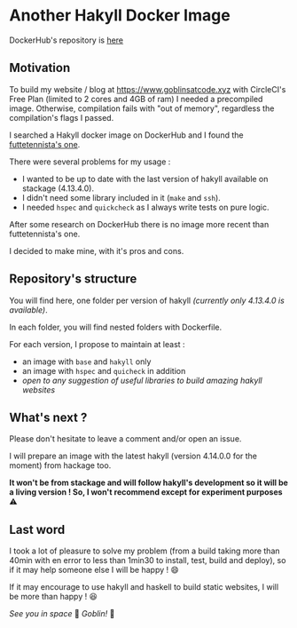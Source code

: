 # Another Hakyll Docker Image

DockerHub's repository is <a href="https://hub.docker.com/repository/docker/maeevick/hakyll" target="_blank">here</a>

## Motivation

To build my website / blog at <a href="https://www.goblinsatcode.xyz/" target="_blank">https://www.goblinsatcode.xyz</a> with CircleCI's Free Plan (limited to 2 cores and 4GB of ram) I needed a precompiled image. Otherwise, compilation fails with "out of memory", regardless the compilation's flags I passed.

I searched a Hakyll docker image on DockerHub and I found the <a href="https://hub.docker.com/r/futtetennista/hakyll" target="_blank">futtetennista's one</a>. 

There were several problems for my usage : 

- I wanted to be up to date with the last version of hakyll available on stackage (4.13.4.0).
- I didn't need some library included in it (`make` and `ssh`).
- I needed `hspec` and `quickcheck` as I always write tests on pure logic.

After some research on DockerHub there is no image more recent than futtetennista's one.

I decided to make mine, with it's pros and cons.

## Repository's structure

You will find here, one folder per version of hakyll _(currently only 4.13.4.0 is available)_.

In each folder, you will find nested folders with Dockerfile.

For each version, I propose to maintain at least :

- an image with `base` and `hakyll` only
- an image with `hspec` and `quicheck` in addition
- _open to any suggestion of useful libraries to build amazing hakyll websites_ 

## What's next ?

Please don't hesitate to leave a comment and/or open an issue.

I will prepare an image with the latest hakyll (version 4.14.0.0 for the moment) from hackage too.

__It won't be from stackage and will follow hakyll's development so it will be a living version ! So, I won't recommend except for experiment purposes__ :warning:

## Last word

I took a lot of pleasure to solve my problem (from a build taking more than 40min with en error to less than 1min30 to install, test, build and deploy), so if it may help someone else I will be happy ! :smile:

If it may encourage to use hakyll and haskell to build static websites, I will be more than happy ! :satisfied:

_See you in space_ :rocket: _Goblin!_ :japanese_goblin:


